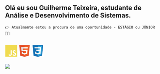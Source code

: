 ## Olá eu sou Guilherme Teixeira, estudante de Análise e Desenvolvimento de Sistemas.
	👉 Atualmente estou a procura de uma oportunidade - ESTÁGIO ou JÚNIOR 👩‍💻




<div style="display: inline_block"><br>
  <img align="center" alt="Gui-Js" height="40" width="40" src="https://raw.githubusercontent.com/devicons/devicon/master/icons/javascript/javascript-plain.svg">
  <img align="center" alt="Gui-HTML" height="40" width="40" src="https://raw.githubusercontent.com/devicons/devicon/master/icons/html5/html5-original.svg">
  <img align="center" alt="Gui-CSS" height="40" width="40" src="https://raw.githubusercontent.com/devicons/devicon/master/icons/css3/css3-original.svg">	
</div>

###
 
<div> 
  <a href="https://www.linkedin.com/in/guilherme-teixeira-da-silva/" target="_blank"><img src="https://img.shields.io/badge/-LinkedIn-%230077B5?style=for-the-badge&logo=linkedin&logoColor=white" target="_blank"></a>  
</div>
